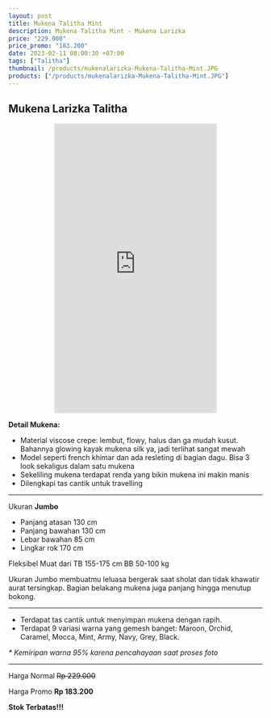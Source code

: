 ```yaml
---
layout: post
title: Mukena Talitha Mint
description: Mukena Talitha Mint - Mukena Larizka
price: "229.000"
price_promo: "183.200"
date: 2023-02-11 08:00:30 +07:00
tags: ["Talitha"]
thumbnail: /products/mukenalarizka-Mukena-Talitha-Mint.JPG
products: ["/products/mukenalarizka-Mukena-Talitha-Mint.JPG"]
---
```


## Mukena Larizka Talitha ##

<center><iframe width="322" height="573" src="https://www.youtube.com/embed/t5U0dtoycJk" title="Video Mukena Talitha - mukenalarizka.com" frameborder="0" allow="accelerometer; autoplay; clipboard-write; encrypted-media; gyroscope; picture-in-picture; web-share" allowfullscreen></iframe></center>

**Detail Mukena:**

* Material viscose crepe: lembut, flowy, halus dan ga mudah kusut. Bahannya glowing kayak mukena silk ya, jadi terlihat sangat mewah
* Model seperti french khimar dan ada resleting di bagian dagu. Bisa 3 look sekaligus dalam satu mukena
* Sekeliling mukena terdapat renda yang bikin mukena ini makin manis
* Dilengkapi tas cantik untuk travelling

---

Ukuran **Jumbo**

* Panjang atasan 130 cm
* Panjang bawahan 130 cm
* Lebar bawahan 85 cm
* Lingkar rok 170 cm

Fleksibel Muat dari TB 155-175 cm BB 50-100 kg

Ukuran Jumbo membuatmu leluasa bergerak saat sholat dan tidak khawatir aurat tersingkap. Bagian belakang mukena juga panjang hingga menutup bokong.

---

* Terdapat tas cantik untuk menyimpan mukena dengan rapih.
* Terdapat 9 variasi warna yang gemesh banget: Maroon, Orchid, Caramel, Mocca, Mint, Army, Navy, Grey, Black.

_* Kemiripan warna 95% karena pencahayaan saat proses foto_

---

Harga Normal ~~Rp 229.000~~

Harga Promo **Rp 183.200**

**Stok Terbatas!!!**

